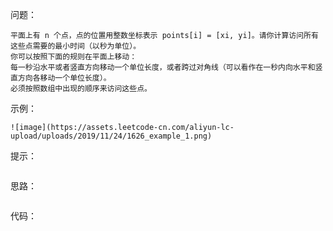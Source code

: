 问题：
```
平面上有 n 个点，点的位置用整数坐标表示 points[i] = [xi, yi]。请你计算访问所有这些点需要的最小时间（以秒为单位）。
你可以按照下面的规则在平面上移动：
每一秒沿水平或者竖直方向移动一个单位长度，或者跨过对角线（可以看作在一秒内向水平和竖直方向各移动一个单位长度）。
必须按照数组中出现的顺序来访问这些点。
```
示例：
```
![image](https://assets.leetcode-cn.com/aliyun-lc-upload/uploads/2019/11/24/1626_example_1.png)
```
提示：
```

```
思路：
```

```
代码：
```python

```
